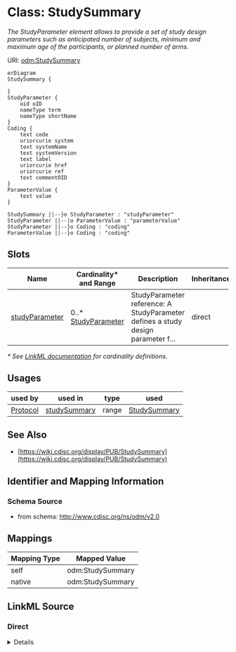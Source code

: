 # Class: StudySummary

_The StudyParameter element allows to provide a set of study design parameters such as anticipated number of subjects, minimum and maximum age of the participants, or planned number of arms._




URI: [odm:StudySummary](http://www.cdisc.org/ns/odm/v2.0/StudySummary)


```mermaid
erDiagram
StudySummary {

}
StudyParameter {
    oid oID  
    nameType term  
    nameType shortName  
}
Coding {
    text code  
    uriorcurie system  
    text systemName  
    text systemVersion  
    text label  
    uriorcurie href  
    uriorcurie ref  
    text commentOID  
}
ParameterValue {
    text value  
}

StudySummary ||--}o StudyParameter : "studyParameter"
StudyParameter ||--|o ParameterValue : "parameterValue"
StudyParameter ||--}o Coding : "coding"
ParameterValue ||--}o Coding : "coding"

```



<!-- no inheritance hierarchy -->


## Slots

| Name | Cardinality* and Range | Description | Inheritance |
| ---  | --- | --- | --- |
| [studyParameter](studyParameter.md) | 0..* <br/> [StudyParameter](StudyParameter.md) | StudyParameter reference: A StudyParameter defines a study design parameter f... | direct |

_* See [LinkML documentation](https://linkml.io/linkml/schemas/slots.html#slot-cardinality) for cardinality definitions._




## Usages

| used by | used in | type | used |
| ---  | --- | --- | --- |
| [Protocol](Protocol.md) | [studySummary](studySummary.md) | range | [StudySummary](StudySummary.md) |






## See Also

* [https://wiki.cdisc.org/display/PUB/StudySummary](https://wiki.cdisc.org/display/PUB/StudySummary)

## Identifier and Mapping Information







### Schema Source


* from schema: http://www.cdisc.org/ns/odm/v2.0





## Mappings

| Mapping Type | Mapped Value |
| ---  | ---  |
| self | odm:StudySummary |
| native | odm:StudySummary |





## LinkML Source

<!-- TODO: investigate https://stackoverflow.com/questions/37606292/how-to-create-tabbed-code-blocks-in-mkdocs-or-sphinx -->

### Direct

<details>
```yaml
name: StudySummary
description: The StudyParameter element allows to provide a set of study design parameters
  such as anticipated number of subjects, minimum and maximum age of the participants,
  or planned number of arms.
from_schema: http://www.cdisc.org/ns/odm/v2.0
see_also:
- https://wiki.cdisc.org/display/PUB/StudySummary
rank: 1000
slots:
- studyParameter
slot_usage:
  studyParameter:
    name: studyParameter
    multivalued: true
    domain_of:
    - StudySummary
    range: StudyParameter
    inlined: true
    inlined_as_list: true
class_uri: odm:StudySummary

```
</details>

### Induced

<details>
```yaml
name: StudySummary
description: The StudyParameter element allows to provide a set of study design parameters
  such as anticipated number of subjects, minimum and maximum age of the participants,
  or planned number of arms.
from_schema: http://www.cdisc.org/ns/odm/v2.0
see_also:
- https://wiki.cdisc.org/display/PUB/StudySummary
rank: 1000
slot_usage:
  studyParameter:
    name: studyParameter
    multivalued: true
    domain_of:
    - StudySummary
    range: StudyParameter
    inlined: true
    inlined_as_list: true
attributes:
  studyParameter:
    name: studyParameter
    description: 'StudyParameter reference: A StudyParameter defines a study design
      parameter for which the value or values are delivered in the ParameterValue
      child element or elements.'
    from_schema: http://www.cdisc.org/ns/odm/v2.0
    rank: 1000
    multivalued: true
    identifier: false
    alias: studyParameter
    owner: StudySummary
    domain_of:
    - StudySummary
    range: StudyParameter
    inlined: true
    inlined_as_list: true
class_uri: odm:StudySummary

```
</details>